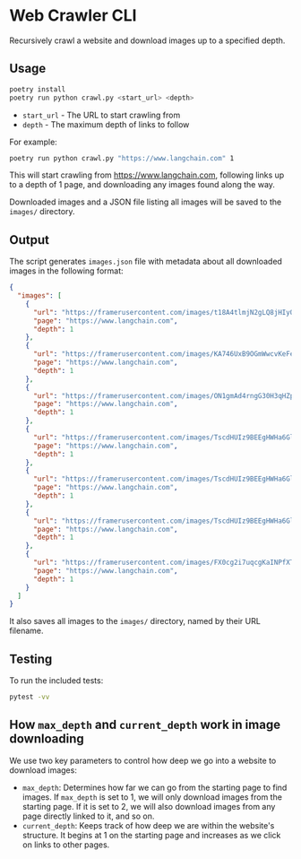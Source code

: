 # Web Crawler CLI

Recursively crawl a website and download images up to a specified depth.

## Usage

```bash
poetry install
poetry run python crawl.py <start_url> <depth>

```

- `start_url` - The URL to start crawling from
- `depth` - The maximum depth of links to follow

For example:

```bash
poetry run python crawl.py "https://www.langchain.com" 1
```

This will start crawling from <https://www.langchain.com>, following links up to a depth of 1 page, and downloading any images found along the way.

Downloaded images and a JSON file listing all images will be saved to the `images/` directory.

## Output

The script generates `images.json` file with metadata about all downloaded images in the following format:

```json
{
  "images": [
    {
      "url": "https://framerusercontent.com/images/t18A4tlmjN2gLQ8jHIyOBTtnzw.png",
      "page": "https://www.langchain.com",
      "depth": 1
    },
    {
      "url": "https://framerusercontent.com/images/KA746UxB9OGmWwcvKeFeZBv0TxY.svg",
      "page": "https://www.langchain.com",
      "depth": 1
    },
    {
      "url": "https://framerusercontent.com/images/ON1gmAd4rngG30H3qHZpIrpBVw.png",
      "page": "https://www.langchain.com",
      "depth": 1
    },
    {
      "url": "https://framerusercontent.com/images/TscdHUIz9BEEgHWHa6GlbIFuYZw.png",
      "page": "https://www.langchain.com",
      "depth": 1
    },
    {
      "url": "https://framerusercontent.com/images/TscdHUIz9BEEgHWHa6GlbIFuYZw.png",
      "page": "https://www.langchain.com",
      "depth": 1
    },
    {
      "url": "https://framerusercontent.com/images/TscdHUIz9BEEgHWHa6GlbIFuYZw.png",
      "page": "https://www.langchain.com",
      "depth": 1
    },
    {
      "url": "https://framerusercontent.com/images/FX0cg2i7uqcgKaINPfXTeJ1mWU.png",
      "page": "https://www.langchain.com",
      "depth": 1
    }
  ]
}

```

It also saves all images to the `images/` directory, named by their URL filename.

## Testing

To run the included tests:

```bash
pytest -vv
```

## How `max_depth` and `current_depth` work in image downloading

We use two key parameters to control how deep we go into a website to download images:

- `max_depth`: Determines how far we can go from the starting page to find images. If `max_depth` is set to 1, we will only download images from the starting page. If it is set to 2, we will also download images from any page directly linked to it, and so on.
- `current_depth`: Keeps track of how deep we are within the website's structure. It begins at 1 on the starting page and increases as we click on links to other pages.
